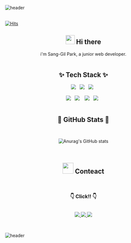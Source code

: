 ![header](https://capsule-render.vercel.app/api?type=wave&color=fd866d&height=300&section=header&text=Park%20Sang%20GiL&fontSize=80&animation=fadeIn)
<br><br><br>
[![Hits](https://hits.seeyoufarm.com/api/count/incr/badge.svg?url=https%3A%2F%2Fgithub.com%2Ffkdl3010&count_bg=%2379C83D&title_bg=%23555555&icon=&icon_color=%23E7E7E7&title=hits&edge_flat=false)](https://hits.seeyoufarm.com)

<div align="center">

  ## <img src="https://github.com/TheDudeThatCode/TheDudeThatCode/blob/master/Assets/Hi.gif" width="29px"/> Hi there

  i'm Sang-Gil Park, a junior web developer.
  <br>
  <br>
  ## ✨ Tech Stack ✨
  
  <img src="https://img.shields.io/badge/-Java-white?logo=Java&logoColor=red&style=for-the-badge"/>&nbsp;&nbsp;
  <img src="https://img.shields.io/badge/-Spring-green?logo=Spring&logoColor=white&style=for-the-badge"/>&nbsp;&nbsp;
  <img src="https://img.shields.io/badge/-Oracle-red?logo=Oracle&logoColor=white&style=for-the-badge"/>&nbsp;&nbsp;<br><br>
  <img src="https://img.shields.io/badge/-Javascript-black?logo=javascript&logoColor=yellow&style=for-the-badge"/>&nbsp;&nbsp;
  <img src="https://img.shields.io/badge/-HTML5-E34F26?logo=HTML5&logoColor=white&style=for-the-badge"/>
  &nbsp;&nbsp;
  <img src="https://img.shields.io/badge/-CSS3-1572B6?logo=css3&logoColor=white&style=for-the-badge"/>&nbsp;&nbsp;
  <img src="https://img.shields.io/badge/-git-white?logo=git&logoColor=red&style=for-the-badge"/>&nbsp;&nbsp;
  <br>
  <br>

  ## 🌟 GitHub Stats 🌟
  <Br>

  ![Anurag's GitHub stats](https://github-readme-stats.vercel.app/api?username=fkdl3010&show_icons=true)

  <br>
  
  ## <img src="https://github.com/TheDudeThatCode/TheDudeThatCode/blob/master/Assets/Handshake.gif" width="35px"/> Conteact
  <br>
  
  ### 👇 Click!! 👇
  <br>
  <a href="https://fkdl3010.github.io/Myport/" margin="light:20px">
  <img src="https://img.shields.io/badge/-My Portfolio-blue?logo=pagekit&logoColor=white&style=for-the-badge"/>
  </a>  
  <a href="mailto:fkdl3919@gmail.com">
  <img src="https://img.shields.io/badge/-mail-EA4335?logo=Gmail&logoColor=white&style=for-the-badge"/>
  </a>  
  <a href="https://fkdl3010.github.io/">
  <img src="https://img.shields.io/badge/-blog-black?logo=dev.to&logoColor=white&style=for-the-badge"/>
  </a>
  
  

</div>
<br>
<br>

![header](https://capsule-render.vercel.app/api?type=wave&color=c3e4b0&height=300&section=footer&fontSize=80&animation=fadeIn)
